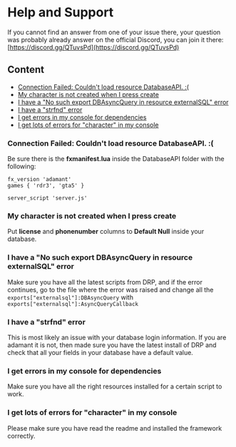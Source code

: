 # Help and Support

If you cannot find an answer from one of your issue there, your question was probably already answer on the official Discord, you can join it there: [https://discord.gg/QTuvsPd](https://discord.gg/QTuvsPd)

## Content

- [Connection Failed: Couldn't load resource DatabaseAPI. :(](https://github.com/OfficialDarkzy/DRP-Core/wiki/Help-and-Support#connection-failed-couldnt-load-resource-databaseapi-)
- [My character is not created when I press create](https://github.com/OfficialDarkzy/DRP-Core/wiki/Help-and-Support#connection-failed-couldnt-load-resource-databaseapi-)
- [I have a "No such export DBAsyncQuery in resource externalSQL" error](https://github.com/OfficialDarkzy/DRP-Core/wiki/Help-and-Support#i-have-a-no-such-export-dbasyncquery-in-resource-externalsql-error)
- [I have a "strfnd" error](https://github.com/OfficialDarkzy/DRP-Core/wiki/Help-and-Support#i-have-a-strfnd-error)
- [I get errors in my console for dependencies](https://github.com/OfficialDarkzy/DRP-Core/wiki/Help-and-Support#i-get-errors-in-my-console-for-dependencies)
- [I get lots of errors for "character" in my console](https://github.com/OfficialDarkzy/DRP-Core/wiki/Help-and-Support#i-get-lots-of-errors-for-character-in-my-console)

### Connection Failed: Couldn't load resource DatabaseAPI. :(

Be sure there is the **fxmanifest.lua** inside the DatabaseAPI folder with the following:

    fx_version 'adamant'
    games { 'rdr3', 'gta5' }

    server_script 'server.js'

### My character is not created when I press create

Put **license** and **phonenumber** columns to **Default Null** inside your database.

### I have a "No such export DBAsyncQuery in resource externalSQL" error

Make sure you have all the latest scripts from DRP, and if the error continues, go to the file where the error was raised and change all the `exports["externalsql"]:DBAsyncQuery` with `exports["externalsql"]:AsyncQueryCallback`

### I have a "strfnd" error

This is most likely an issue with your database login information. If you are adamant it is not, then made sure you have the latest install of DRP and check that all your fields in your database have a default value.

### I get errors in my console for dependencies

Make sure you have all the right resources installed for a certain script to work.

### I get lots of errors for "character" in my console

Please make sure you have read the readme and installed the framework correctly.